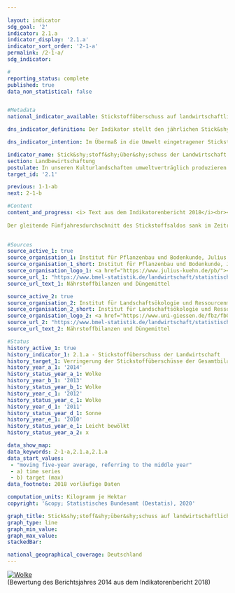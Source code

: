 ```yaml
---
                   
layout: indicator                   
sdg_goal: '2'                   
indicator: 2.1.a                   
indicator_display: '2.1.a'                   
indicator_sort_order: '2-1-a'                   
permalink: /2-1-a/                   
sdg_indicator:                    

#                   
reporting_status: complete                   
published: true                   
data_non_statistical: false                   


#Metadata                   
national_indicator_available: Stickstoffüberschuss auf landwirtschaftlich genutzten Flächen                   

dns_indicator_definition: Der Indikator stellt den jährlichen Stick&shy;stoff&shy;über&shy;schuss für den Sektor Landwirtschaft, berechnet als Stickstoffzufuhr abzüglich Abfuhr von Stickstoff, in Kilogramm (kg) je Hektar (ha) landwirtschaftlich genutzter Fläche dar.                   

dns_indicator_intention: Im Übermaß in die Umwelt eingetragener Stickstoff führt zur Belastung von Grund- und Oberflächenwasser, zur Überversorgung von Binnengewässern, Meeren und Landökosystemen mit Nährstoffen (Eutrophierung), zur Entstehung von Treibhausgasen und versauernden Luftschad-stoffen mit negativen Folgen für Klima, Artenvielfalt und Land&shy;schafts&shy;quali&shy;tät. Für den Zeitraum 2028 bis 2032 soll im Mittel eine Verringerung der Stickstoffüberschüsse der Gesamtbilanz für Deutschland auf 70 Kilogramm je Hektar landwirtschaftlich genutzter Fläche pro Jahr erreicht werden.                   

indicator_name: Stick&shy;stoff&shy;über&shy;schuss der Landwirtschaft                   
section: Landbewirtschaftung                   
postulate: In unseren Kulturlandschaften umweltverträglich produzieren                   
target_id: '2.1'                   

previous: 1-1-ab                   
next: 2-1-b                   

#Content                    
content_and_progress: <i> Text aus dem Indikatorenbericht 2018</i><br><br>Bei der Berechnung des Indikators werden Stickstoffzufuhren durch Düngemittel, aus biologischer Stickstofffixierung, durch atmosphärische Einträge, durch Saat- und Pflanzgut sowie durch Futtermittel berücksichtigt. Die Stickstoffabfuhr erfolgt über pflanzliche und tierische Marktpro-dukte. Der überschüssige Stickstoff kann in gasförmiger Form in die Atmosphäre entweichen, sich im Boden anreichern oder in Richtung Grundwasser verlagern. Dadurch kann es letztendlich auch zu einem Stickstoffeintrag in Flüsse oder andere Ökosysteme kommen. Der Stickstoffüberschuss der Landwirtschaft beeinflusst hierdurch direkt die Entwicklung der Indikatoren 6.1.b „Nitrat im Grundwasser“, 14.1.a „Stickstoffeintrag über die Zuflüsse in Nord- und Ostsee“ und 15.2 „Eutrophierung der Ökosysteme“. Bei dem Indikator 3.2.a „Emissionen von Luftschadstoffen“ hat der Eintrag von Stickstoff aus der Landwirtschaft in die Atmosphäre Auswirkungen auf die Entstehung von Stickstoffdioxiden und Ammoniak. <br><br>Der Indikator wird vom Institut für Pflanzenbau und Bodenkunde des Julius Kühn-Instituts und dem Institut für Landschaftsökologie und Ressourcenmanagement der Universität Gießen berechnet. Im Jahr 2017 waren Düngemittel mit 55,1&nbsp;% (103 Kilogramm Stickstoff je Hektar) die wichtigste Komponente der Stickstoffzufuhr in der Gesamtbilanz. Daneben trugen Futtermittel mit 33,7&nbsp;% (63&nbsp;kg/ha), die biologische Stickstofffixierung mit 7,0&nbsp;% (13&nbsp;kg/ha) und die außerlandwirtschaftlichen Emissionen mit 2,1&nbsp;% (4&nbsp;kg/ha) substantiell zur Stickstoffzufuhr bei. <br><br>Die Berechnung des Indikators basiert auf dem gleitenden Fünfjahresdurchschnitt, bei dem der Mittelwert aus Werten von fünf Berichtsjahren gebildet wird. Der gleitende Fünfjahresdurchschnitt gibt jeweils den Wert für das mittlere der fünf Berichtjahre an. Hierdurch werden witterungs- und marktabhängige jährliche Schwankungen geglättet, die nicht von den landwirtschaftlichen Betrieben beeinflusst werden können. Der Indikator trifft keine Aussage zur regionalen Verteilung der Stickstoffüberschüsse. Für die Jahre 2016 und 2017 wurden verschieden Eingangsdaten rückwirkend aktualisiert. Auch wurde die Berechnungsmethodik überarbeitet und einige Koeffizienten wurden aktualisiert. Dadurch ergeben sich Abweichungen bei den Werten des Indikators für die vergangenen Berichtsjahre im Vergleich zu der letzten Veröffentlichung. 
  
Der gleitende Fünfjahresdurchschnitt des Stickstoffsaldos sank im Zeitraum von 1992 bis 2015 um 18,8&nbsp;% (von 116 auf 94 Kilogramm je Hektar und Jahr). Die Reduktionen des Stickstoffüberschusses sind jedoch hauptsächlich auf Entwicklungen zu Beginn der Zeitreihe bis zum Jahr 2010 zurückzuführen. Seitdem stagniert der Stickstoffüberschuss und liegt wie im Jahr 2010 unverändert bei 94 Kilogramm je Hektar. Somit kann eine Verringerung bis auf 70 Kilogramm je Hektar landwirtschaftlich genutzter Fläche im Jahresmittel 2028-2032 bei einer Fortsetzung der jetzigen Entwicklung nicht erreicht werden. Der deutliche Rückgang des Stickstoffüberschusses Anfang der 1990er Jahre resultierte aus einem reduzierten Düngemitteleinsatz und abnehmen-den Tierbeständen in den neuen Bundesländern. Die vergleichsweise schwache Reduktion im weiteren Verlauf der Zeitreihe beruhte auf einem leichten Rückgang beim Einsatz mineralischer Düngemittel und höheren Erntemengen aufgrund des technischen Fortschritts in der Pflanzenproduktion und -züchtung (effizientere Stickstoffdüngung, Sortenspektrum) bei gleichzeitiger Ausweitung des Anbauumfangs ertragsstarker Kulturarten (Mais, Weizen) sowie einer verbes-serten Futterverwertung bei den Nutztieren. 
                   

#Sources
source_active_1: true                           
source_organisation_1: Institut für Pflanzenbau und Bodenkunde, Julius Kühn-Institut                           
source_organisation_1_short: Institut für Pflanzenbau und Bodenkunde, Julius Kühn-Institut                           
source_organisation_logo_1: <a href="https://www.julius-kuehn.de/pb/"><img src="https://g205sdgs.github.io/sdg-indicators/public/logos/jki.png" alt="Logo Institut für Pflanzenbau und Bodenkunde, Julius Kühn-Institut" title="Klicken Sie hier um zu der Homepage der Organisation zu gelangen" /></a>
source_url_1: "https://www.bmel-statistik.de/landwirtschaft/statistischer-monatsbericht-des-bmel-kapitel-a-landwirtschaft/"                               
source_url_text_1: Nährstoffbilanzen und Düngemittel                               

source_active_2: true                           
source_organisation_2: Institut für Landschaftsökologie und Ressourcenmanagement, Universität Gießen                           
source_organisation_2_short: Institut für Landschaftsökologie und Ressourcenmanagement, Universität Gießen                           
source_organisation_logo_2: <a href="https://www.uni-giessen.de/fbz/fb09/institute/ilr"><img src="https://g205sdgs.github.io/sdg-indicators/public/logos/ug.png" alt="Logo Institut für Landschaftsökologie und Ressourcenmanagement, Universität Gießen" title="Klicken Sie hier um zu der Homepage der Organisation zu gelangen" /></a>
source_url_2: "https://www.bmel-statistik.de/landwirtschaft/statistischer-monatsbericht-des-bmel-kapitel-a-landwirtschaft/"                               
source_url_text_2: Nährstoffbilanzen und Düngemittel                               

#Status                   
history_active_1: true                   
history_indicator_1: 2.1.a - Stickstoffüberschuss der Landwirtschaft                   
history_target_1: Verringerung der Stickstoffüberschüsse der Gesamtbilanz für Deutschland auf 70&nbsp;kg/ ha landwirtschaftlich genutzter Fläche im Jahresmittel 2028-2032
history_year_a_1: '2014'                           
history_status_year_a_1: Wolke
history_year_b_1: '2013'                           
history_status_year_b_1: Wolke
history_year_c_1: '2012'                           
history_status_year_c_1: Wolke
history_year_d_1: '2011'                           
history_status_year_d_1: Sonne
history_year_e_1: '2010'                           
history_status_year_e_1: Leicht bewölkt
history_status_year_a_2: x

data_show_map:                    
data_keywords: 2-1-a,2.1.a,2.1.a                   
data_start_values: 
 - "moving five-year average, referring to the middle year"
 - a) time series
 - b) target (max)                   
data_footnote: 2018 vorläufige Daten                   

computation_units: Kilogramm je Hektar                   
copyright: '&copy; Statistisches Bundesamt (Destatis), 2020'                   

graph_title: Stick&shy;stoff&shy;über&shy;schuss auf landwirtschaftlich genutzten Flächen                   
graph_type: line                   
graph_min_value:                    
graph_max_value:                    
stackedBar:                    

national_geographical_coverage: Deutschland                   
---
```

<div>                           
  <div class="my-header">                           
    <a href="https://sustainabledevelopment-deutschland.github.io/status/"><img src="https://g205sdgs.github.io/sdg-indicators/public/Wettersymbole/Wolke.png" title="Der Indikator entwickelt sich zwar in die gewünschte Richtung auf das Ziel zu, bei Fortsetzung der Entwicklung würde das Ziel im Zieljahr aber um mehr als 20&nbsp;% verfehlt" alt="Wolke" />                           
    </a>                           
  </div>
  <div class="my-header-note">
    <span>(Bewertung des Berichtsjahres 2014 aus dem Indikatorenbericht 2018)</span>
  </div>                           
</div>

